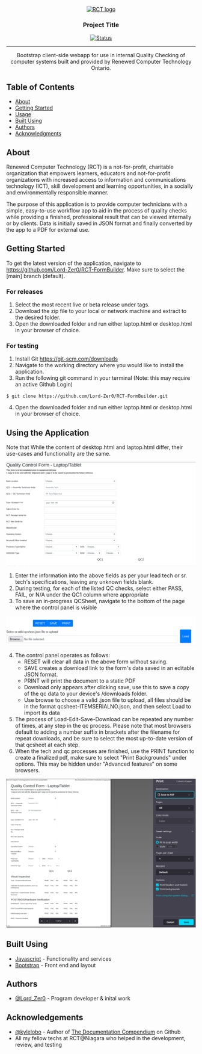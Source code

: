 <p align="center">
  <a href="" rel="noopener">
   <img width=600px height=200px src="https://rcto.wpengine.com/wp-content/uploads/2022/03/logo.png" alt="RCT logo"></a>
</p>

<h3 align="center">Project Title</h3>

<div align="center">

  [![Status](https://img.shields.io/badge/status-active-success.svg)]()
  

</div>

---

<p align="center">
    Bootstrap client-side webapp for use in internal Quality Checking of computer systems built and provided by Renewed Computer Technology Ontario.
</p>

## Table of Contents
- [About](#about)
- [Getting Started](#getting_started)
- [Usage](#usage)
- [Built Using](#built_using)
- [Authors](#authors)
- [Acknowledgments](#acknowledgement)

## About <a name="about"></a>

Renewed Computer Technology (RCT) is a not-for-profit, charitable organization that empowers learners, educators and not-for-profit organizations with increased access to information and communications technology (ICT), skill development and learning opportunities, in a socially and environmentally responsible manner.

The purpose of this application is to provide computer technicians with a simple, easy-to-use workflow app to aid in the process of quality checks while providing a finished, professional result that can be viewed internally or by clients. Data is initially saved in JSON format and finally converted by the app to a PDF for external use.

## Getting Started <a name="getting_started"></a>
To get the latest version of the application, navigate to https://github.com/Lord-Zer0/RCT-FormBuilder. Make sure to select the [main] branch (default).

### For releases
1. Select the most recent live or beta release under tags.
2. Download the zip file to your local or network machine and extract to the desired folder.
3. Open the downloaded folder and run either laptop.html or desktop.html in your browser of choice.

### For testing
1. Install Git https://git-scm.com/downloads
2. Navigate to the working directory where you would like to install the application.
3. Run the following git command in your terminal (Note: this may require an active Github Login)
```
$ git clone https://github.com/Lord-Zer0/RCT-FormBuilder.git
```
4. Open the downloaded folder and run either laptop.html or desktop.html in your browser of choice.


## Using the Application <a name="usage"></a>
Note that While the content of desktop.html and laptop.html differ, their use-cases and functionality are the same.

![QC Form Laptop Sheet](resource/QCform_laptop_screen1.png)

1. Enter the information into the above fields as per your lead tech or sr. tech's specifications, leaving any unknown fields blank.
2. During testing, for each of the listed QC checks, select either PASS, FAIL, or N/A under the QC1 column where appropriate
3. To save an in-progress QCSheet, navigate to the bottom of the page where the control panel is visible

![QC Control Panel](resource/QCform_control_panel.png)

4. The control panel operates as follows:
    - RESET will clear all data in the above form without saving.
    - SAVE creates a download link to the form's data saved in an editable JSON format. 
    - PRINT will print the document to a static PDF
    - Download only appears after clicking save, use this to save a copy of the qc data to your device's /downloads folder.
    - Use browse to choose a valid .json file to upload, all files should be in the format qcsheet-ITEMSERIALNO.json, and then select Load to import its data
5. The process of Load-Edit-Save-Download can be repeated any number of times, at any step in the qc process. Please note that most browsers default to adding a number suffix in brackets after the filename for repeat downloads, and be sure to select the most up-to-date version of that qcsheet at each step.
6. When the tech and qc processes are finished, use the PRINT function to create a finalized pdf, make sure to select "Print Backgrounds" under options. This may be hidden under "Advanced features" on some browsers. 

![Print to PDF](resource/Print_PDF.png)

## Built Using <a name="built_using"></a>
- [Javascript](https://www.javascript.com/) - Functionality and services
- [Bootstrap](https://getbootstrap.com/) - Front end and layout

## Authors <a name="authors"></a>
- [@Lord_Zer0](https://github.com/Lord-Zer0) - Program developer & inital work

## Acknowledgements <a name="acknowledgement">
- [@kylelobo](https://github.com/kylelobo) - Author of [The Documentation Compendium](https://github.com/kylelobo/The-Documentation-Compendium/tree/master) on Github
- All my fellow techs at RCT@Niagara who helped in the development, review, and testing
